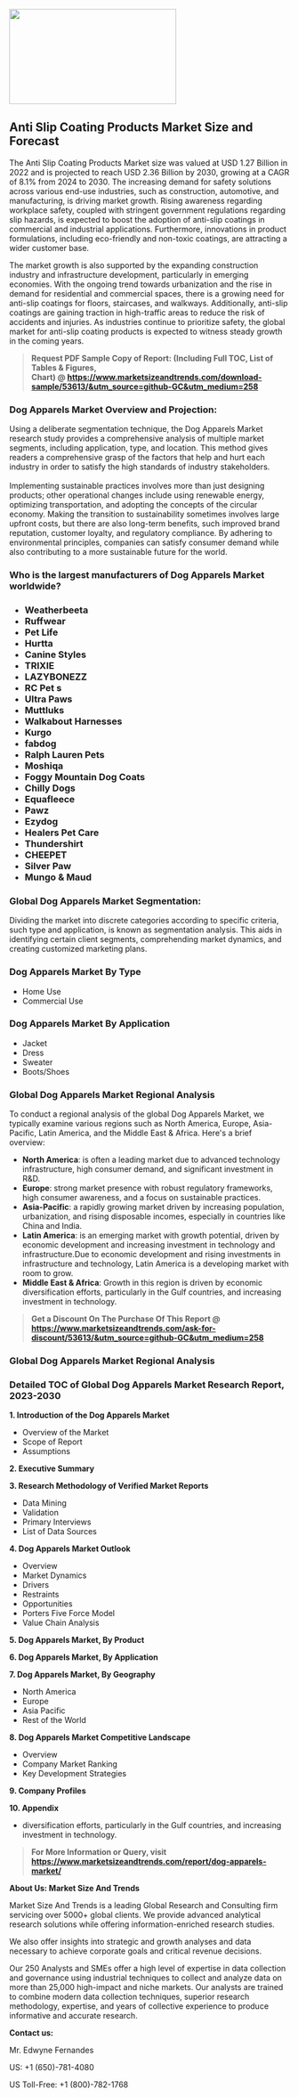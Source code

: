 <p><img class="alignnone size-medium wp-image-20088" src="https://ffe5etoiles.com/wp-content/uploads/2024/12/MST1-300x171.png" alt="" width="300" height="171" /></p><h2>Anti Slip Coating Products Market Size and Forecast</h2><p>The Anti Slip Coating Products Market size was valued at USD 1.27 Billion in 2022 and is projected to reach USD 2.36 Billion by 2030, growing at a CAGR of 8.1% from 2024 to 2030. The increasing demand for safety solutions across various end-use industries, such as construction, automotive, and manufacturing, is driving market growth. Rising awareness regarding workplace safety, coupled with stringent government regulations regarding slip hazards, is expected to boost the adoption of anti-slip coatings in commercial and industrial applications. Furthermore, innovations in product formulations, including eco-friendly and non-toxic coatings, are attracting a wider customer base.</p><p>The market growth is also supported by the expanding construction industry and infrastructure development, particularly in emerging economies. With the ongoing trend towards urbanization and the rise in demand for residential and commercial spaces, there is a growing need for anti-slip coatings for floors, staircases, and walkways. Additionally, anti-slip coatings are gaining traction in high-traffic areas to reduce the risk of accidents and injuries. As industries continue to prioritize safety, the global market for anti-slip coating products is expected to witness steady growth in the coming years.</p></p><blockquote id="" class=""><strong>Request PDF Sample Copy of Report: (Including Full TOC, List of Tables &amp; Figures, Chart)&nbsp;@&nbsp;<strong><a href="https://www.marketsizeandtrends.com/download-sample/53613/&utm_source=github-GC&utm_medium=258" target="_blank">https://www.marketsizeandtrends.com/download-sample/53613/&utm_source=github-GC&utm_medium=258</a></strong></strong></blockquote><h3 id="" class="">Dog Apparels Market&nbsp;Overview and Projection:</h3><p id="" class="">Using a deliberate segmentation technique, the Dog Apparels Market research study provides a comprehensive analysis of multiple market segments, including application, type, and location. This method gives readers a comprehensive grasp of the factors that help and hurt each industry in order to satisfy the high standards of industry stakeholders. <br /> <br />Implementing sustainable practices involves more than just designing products; other operational changes include using renewable energy, optimizing transportation, and adopting the concepts of the circular economy. Making the transition to sustainability sometimes involves large upfront costs, but there are also long-term benefits, such improved brand reputation, customer loyalty, and regulatory compliance. By adhering to environmental principles, companies can satisfy consumer demand while also contributing to a more sustainable future for the world.</p><h3 id="" class="">Who is the largest manufacturers of&nbsp;Dog Apparels Market worldwide?</h3><h3 class=""><p><ul><li>Weatherbeeta </li><li> Ruffwear </li><li> Pet Life </li><li> Hurtta </li><li> Canine Styles </li><li> TRIXIE </li><li> LAZYBONEZZ </li><li> RC Pet s </li><li> Ultra Paws </li><li> Muttluks </li><li> Walkabout Harnesses </li><li> Kurgo </li><li> fabdog </li><li> Ralph Lauren Pets </li><li> Moshiqa </li><li> Foggy Mountain Dog Coats </li><li> Chilly Dogs </li><li> Equafleece </li><li> Pawz </li><li> Ezydog </li><li> Healers Pet Care </li><li> Thundershirt </li><li> CHEEPET </li><li> Silver Paw </li><li> Mungo & Maud</li></ul></p></h3><h3 id="" class="">Global&nbsp;Dog Apparels Market Segmentation:</h3><p id="" class="">Dividing the market into discrete categories according to specific criteria, such type and application, is known as segmentation analysis. This aids in identifying certain client segments, comprehending market dynamics, and creating customized marketing plans.</p><h3 id="" class="">Dog Apparels Market&nbsp;By Type</h3><p><p><ul><li>Home Use </li><li> Commercial Use</p></li></ul></p></p><h3 id="" class="">Dog Apparels Market&nbsp;By Application</h3><p class=""><p><ul><li>Jacket </li><li> Dress </li><li> Sweater </li><li> Boots/Shoes</li></ul></p></p><h3 id="" class="">Global Dog Apparels Market Regional Analysis</h3><p id="" class="">To conduct a regional analysis of the global Dog Apparels Market, we typically examine various regions such as North America, Europe, Asia-Pacific, Latin America, and the Middle East &amp; Africa. Here's a brief overview:</p><ul><li><strong>North America</strong>: is often a leading market due to advanced technology infrastructure, high consumer demand, and significant investment in R&amp;D.</li><li><strong>Europe</strong>: strong market presence with robust regulatory frameworks, high consumer awareness, and a focus on sustainable practices.</li><li><strong>Asia-Pacific</strong>: a rapidly growing market driven by increasing population, urbanization, and rising disposable incomes, especially in countries like China and India.</li><li><strong>Latin America</strong>: is an emerging market with growth potential, driven by economic development and increasing investment in technology and infrastructure.Due to economic development and rising investments in infrastructure and technology, Latin America is a developing market with room to grow.</li><li><strong>Middle East &amp; Africa</strong>: Growth in this region is driven by economic diversification efforts, particularly in the Gulf countries, and increasing investment in technology.</li></ul><blockquote id="" class=""><strong>Get a Discount On The Purchase Of This Report @ <strong><a href="https://www.marketsizeandtrends.com/ask-for-discount/53613/&utm_source=github-GC&utm_medium=258" target="_blank">https://www.marketsizeandtrends.com/ask-for-discount/53613/&utm_source=github-GC&utm_medium=258</a></strong></strong></blockquote><h3 id="" class="">Global Dog Apparels Market Regional Analysis</h3><h3 id="" class="">Detailed TOC of Global Dog Apparels Market Research Report, 2023-2030</h3><p id="" class=""><strong>1. Introduction of the Dog Apparels Market</strong></p><ul><li>Overview of the Market</li><li>Scope of Report</li><li>Assumptions</li></ul><p id="" class=""><strong>2. Executive Summary</strong></p><p id="" class=""><strong>3. Research Methodology of Verified Market Reports</strong></p><ul><li>Data Mining</li><li>Validation</li><li>Primary Interviews</li><li>List of Data Sources</li></ul><p id="" class=""><strong>4. Dog Apparels Market Outlook</strong></p><ul><li>Overview</li><li>Market Dynamics</li><li>Drivers</li><li>Restraints</li><li>Opportunities</li><li>Porters Five Force Model</li><li>Value Chain Analysis</li></ul><p id="" class=""><strong>5. Dog Apparels Market, By Product</strong></p><p id="" class=""><strong>6. Dog Apparels Market, By Application</strong></p><p id="" class=""><strong>7. Dog Apparels Market, By Geography</strong></p><ul><li>North America</li><li>Europe</li><li>Asia Pacific</li><li>Rest of the World</li></ul><p id="" class=""><strong>8. Dog Apparels Market Competitive Landscape</strong></p><ul><li>Overview</li><li>Company Market Ranking</li><li>Key Development Strategies</li></ul><p id="" class=""><strong>9. Company Profiles</strong></p><p id="" class=""><strong>10. Appendix</strong></p><ul><li>diversification efforts, particularly in the Gulf countries, and increasing investment in technology.</li></ul><blockquote id="" class=""><strong>For More Information or Query, visit <strong><strong><a href="https://www.marketsizeandtrends.com/report/dog-apparels-market/" target="_blank">https://www.marketsizeandtrends.com/report/dog-apparels-market/</a></strong></strong></strong></blockquote><p id="" class=""><strong>About Us: Market Size And Trends</strong></p><p id="" class="">Market Size And Trends is a leading Global Research and Consulting firm servicing over 5000+ global clients. We provide advanced analytical research solutions while offering information-enriched research studies.</p><p id="" class="">We also offer insights into strategic and growth analyses and data necessary to achieve corporate goals and critical revenue decisions.</p><p id="" class="">Our 250 Analysts and SMEs offer a high level of expertise in data collection and governance using industrial techniques to collect and analyze data on more than 25,000 high-impact and niche markets. Our analysts are trained to combine modern data collection techniques, superior research methodology, expertise, and years of collective experience to produce informative and accurate research.</p><p id="" class=""><strong>Contact us:</strong></p><p id="" class="">Mr. Edwyne Fernandes</p><p id="" class="">US: +1 (650)-781-4080</p><p id="" class="">US Toll-Free: +1 (800)-782-1768</p>
